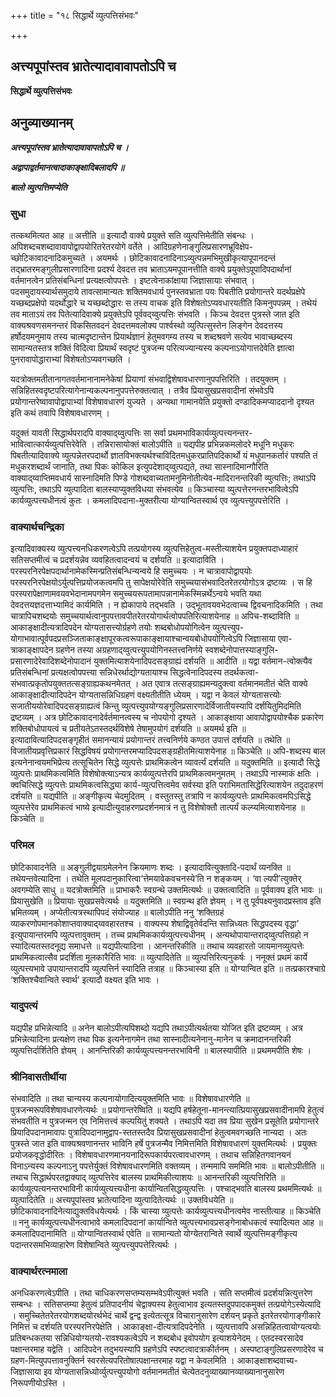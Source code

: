 +++
title = "१८ सिद्धार्थे व्युत्पत्तिसंभवः"

+++


## अत्त्यपूपांस्तव भ्रातेत्यादावावापतोऽपि च

**सिद्धार्थे व्युत्पत्तिसंभवः**

## **अनुव्याख्यानम्**

***अत्त्यपूपांस्तव भ्रातेत्यादावावापतोऽपि च ।***

***अद्वापाद्वर्तमानत्वादाकाङ्क्षादिबलादपि ॥***

***बालो व्युत्पत्तिमप्येति***

### **सुधा**

तत्कथमित्यत आह ॥ अत्तीति ॥ इत्यादौ वाक्ये प्रयुक्ते सति व्युत्पत्तिमेतीति संबन्धः । अपिशब्दचशब्दावावापोद्वापयोरितरेतरयोगे वर्तेते । आदिग्रहणेनाङ्गुलिप्रसारणभ्रूविक्षेप-च्छोटिकावादनादिकमुच्यते । अयमर्थः । छोटिकावादनादिनाऽव्युत्पन्नमभिमुखीकृत्यापूपानदन्तं तद्भ्रातरमङ्गुलीप्रसारणादिना प्रदर्श्य देवदत्त तव भ्राताऽयमपूपानत्तीति वाक्ये प्रयुक्तेऽपूपादिपदार्थानां वर्तमानत्वेन प्रतिसंबन्धिनां प्रत्यक्षत्वोपपत्तेः । इष्टत्वेनाकांक्षाया जिज्ञासायाः संभवात् । पदसमुदायस्यार्थसमुदाये तावत्सामान्यतः शक्तिमवधार्य पुनस्तवभ्राता पयः पिबतीति प्रयोगान्तरे यदर्थप्रक्षेपे यच्छब्दप्रक्षेपो यदर्थोद्धारे च यच्छब्दोद्धारः स तस्य वाचक इति विशेषतोऽप्यवधारयतीति किमनुपपन्नम् । तथेयं तव माताऽयं तव पितेत्यादिवाक्ये प्रयुक्तेऽपि पूर्ववद्य्वुत्पत्तिः संभवति । किञ्च देवदत्त पुत्रस्ते जात इति वाक्यश्रवणसमनन्तरं विकसितवदनं देवदत्तमवलोक्य पार्श्वस्थो व्युत्पित्सुस्तेन लिङ्गेन देवदत्तस्य हर्षोदयमनुमाय तस्य चात्मदृष्टान्तेन प्रियार्थज्ञानं हेतुमवगम्य तस्य च शब्दश्रवणे सत्येव भावाच्छब्दस्य सामान्यतस्तत्र शक्तिं विदित्वा प्रियार्थं स्वदृष्टं पुत्रजन्म परित्यज्यान्यस्य कल्पनाऽयोगात्तदेवेति ज्ञात्वा पुनरावापोद्धाराभ्यां विशेषतोऽप्यवगच्छति ।

यदत्रोक्तमतीतानागतवर्तमानानामनेकेषां प्रियाणां संभवाद्विशेषावधारणानुपपत्तिरिति । तदयुक्तम् । सन्निहितस्वदृष्टपरित्यागेनान्यकल्पनानुपपत्तेरुक्तत्वात् । तत्रैव प्रियासुखप्रसवादीनां संभवेऽपि प्रयोगान्तरेष्वावापोद्वापाभ्यां विशेषावधारणं युज्यते । अन्यथा गामानयेति प्रयुक्तो दण्डादिकमप्याददानो दृश्यत इति कथं तवापि विशेषावधारणम् ।

यदुक्तं यावती सिद्धार्थपरादपि वाक्याद्य्वुत्पत्तिः सा सर्वा प्रथमभाविकार्यव्युत्पत्त्यनन्तर-भावित्वात्कार्यव्युत्पत्तिरेवेति । तन्निरासायोक्तं बालोऽपीति ॥ यद्यपीह प्रभिन्नकमलोदरे मधूनि मधुकरः पिबतीत्यादिवाक्ये व्युत्पन्नेतरपदार्थो ज्ञातविभक्त्यर्थश्चाविदितमधुकरप्रातिपदिकार्थो यं मधुपानकर्तारं पश्यति तं मधुकरशब्दार्थं जानाति, तथा पिकः कोकिल इत्युपदेशाद्य्वुत्पद्यते, तथा सास्नादिमान्गौरिति वाक्याद्य्वाप्तिमवधार्य सास्नादिमति पिण्डे गोशब्दवाच्यतामनुमिनोतीत्येव-मादिरानन्तरिकी व्युत्पत्तिः; तथाऽपि व्युत्पत्तिः, तथाऽपि व्युत्पादिता बालस्याप्युक्तविधया संभवत्येव ॥ किञ्चास्या व्युत्पत्तेरनन्तरभावित्वेऽपि कार्यव्युत्पत्त्यधीनत्वं कुतः । कमलादिपदाना-मुक्तरीत्या योग्यान्वितस्वार्थ एव व्युत्पत्त्युपपत्तेरिति ।

### **वाक्यार्थचन्द्रिका**

इत्यादिवाक्यस्य व्युत्पत्त्यनधिकरणत्वेऽपि तत्प्रयोगस्य व्युत्पत्तिहेतुत्व-मस्तीत्याशयेन प्रयुक्तपदाध्याहारं सतिसप्तमीत्वं च प्रदर्शयन्नेव व्यवहितत्वादन्वयं च दर्शयति ॥ इत्यादाविति । परस्परनिरपेक्षपदार्थानामेकस्मिन्प्रतिसंबन्धिन्यन्वये हि समुच्चयः । न चात्रावापोद्वापयोः परस्परनिरपेक्षयोऽर्युत्पत्तिप्रयोजकत्वमपि तु सापेक्षयोरेवेति समुच्चयासंभवादितरेतरयोगोऽत्र द्रष्टव्यः । स हि परस्परापेक्षाणामवयवभेदानामपगमेन समुच्चयरूपतामापन्नानामेकस्मिन्नर्थेऽन्वये भवति यथा देवदत्तयज्ञदत्ताभ्यामिदं कार्यमिति । न ह्येकापाये तद्भवति । उद्भूतावयवभेदत्वाच्च द्विवचनादिकमिति । तथा चात्रापिचशब्दयोः समुच्चयार्थत्वानुपपत्तावपीतरेतरयोगार्थत्वोपपतिरित्याशयेनाह ॥ अपिच-शब्दाविति ॥ आकाङ्क्षादीत्यत्रादिपदेन योग्यतासत्त्योर्ग्रहणे तयोः शब्दबोधोपयोगित्वेन व्युत्पत्त्युप-योगाभावात्पूर्वपदप्रसञ्जिताकाङ्क्षापूरकत्वरूपाकाङ्क्षायाश्चान्वयबोधोपयोगित्वेऽपि जिज्ञासाया एवा-त्राकाङ्क्षापदेन ग्रहणेन तस्या अग्रहणाद्य्वुत्पत्त्युपयोगिनस्तत्त्वनिर्णये स्वशब्देनोपात्तस्याङ्गुलि-प्रसारणादेरेवादिशब्देनोपादानं युक्तमित्याशयेनादिपदसङ्ग्राह्यं दर्शयति ॥ आदीति ॥ यद्वा वर्तमान-त्वोक्त्यैव प्रतिसंबन्धिनां प्रत्यक्षत्वोपपत्त्या सन्निधेरर्थाद्योग्यतायाश्च सिद्धत्वेनादिपदस्य तदर्थकत्वा-संभवात्प्रकृतोपयुक्ततत्सङ्ग्राह्यकथनमेतत् । अत एवात्र तत्सङ्ग्राह्यमन्यदुक्त्वा वर्तमानमतीतं चेति वाक्ये आकाङ्क्षादीत्यादिपदेन योग्यतासन्निधिग्रहणं वक्ष्यतीतीति ध्येयम् । यद्वा न केवलं योग्यतासत्त्योः सजातीययोरेवादिपदसङ्ग्राह्यत्वं किन्तु व्युत्पत्त्युपयोग्यङ्गुलिप्रसारणादेर्विजातीयस्यापि दर्शयितुमिदमिति द्रष्टव्यम् । अत्र छोटिकावादनादेर्वर्तमानत्वस्य च नोपयोगो दृश्यते । आकाङ्क्षाया आवापोद्वापयोश्चैक प्रकारेण शक्तिबोधोपायत्वं च प्रतीयतेऽतस्तदर्थविशेषे तेषामुपयोगं दर्शयति ॥ अयमर्थ इति ॥ इत्यादावित्यादिपदसङ्गृहीतं समानन्यायं प्रयोगान्तरं तत्त्वनिर्णये कण्ठत उपात्तं दर्शयति ॥ तथेति ॥ विजातीयप्रवृत्तिप्रकारं सिद्धविषयं प्रयोगान्तरमप्यादिपदसङ्ग्रहीतमित्याशयेनाह ॥ किञ्चेति ॥ अपि-शब्दस्य बाल इत्यनेनान्वयमभिप्रेत्य तत्सूचितेन सिद्धे व्युत्पत्तेः प्राथमिकत्वेन व्यावर्त्यं दर्शयति ॥ यदुक्तमिति ॥ इत्यादौ सिद्धे व्युत्पत्तेः प्राथमिकत्वमिति विशेषोक्त्याऽन्यत्र कार्यव्युत्पत्तेरपि प्राथमिकत्वमनुमतम् । तथाऽपि नास्माकं क्षतिः । क्वचित्सिद्धे व्युत्पत्तेः प्राथमिकत्वसिद्ध्या कार्य-व्युत्पत्तित्वमेव सर्वस्या इति पराभिमतासिद्धेरित्याशयेन तदुदाहरणं दर्शयति ॥ यद्यपीति ॥ अङ्गीकृत्य चेदमुदितम् । वस्तुतस्तु तत्रापि न कार्यव्युत्पत्तेः प्राथमिकत्वमपिऽसिद्धे व्युत्पत्तेरेव प्राथमिकत्वं भाष्ये इत्यादीत्युदाहरणप्रदर्शनमात्रं न तु विशेषोक्तौ तात्पर्यं कल्प्यमित्याशयेनाह ॥ किञ्चेति ॥

### **परिमल**

छोटिकावादनेति ॥ अङ्गुलीद्वयाग्रमेलनेन क्रियमाणः शब्दः । इत्यादावित्युक्तादि-पदार्थं व्यनक्ति ॥ तथेयन्तवेत्यादिना । तथेति मूलपदानुकारित्वा‘त्तेमयावेकवचनस्ये’ति न शङ्कयम् । ‘वा ल्यपी’त्युक्तेर् अवगम्येति साधु ॥ यदत्रोक्तमिति ॥ प्राभाकरैः स्वग्रन्थे उक्तमित्यर्थः ॥ उक्तत्वादिति ॥ पूर्ववाक्य इति भावः ॥ प्रियासुखेति ॥ प्रियायाः सुखप्रसवेत्यर्थः ॥ यदुक्तमिति ॥ स्वग्रन्थ इति ज्ञेयम् । न तु पूर्वपक्ष्यनुवादप्रस्ताव इति भ्रमितव्यम् । अप्येतीत्यत्रस्थापिपदं संयोज्याह ॥ बालोऽपीति ननु ‘शक्तिग्रहं व्याकरणोपमानकोशाप्तवाक्याद्य्ववहारतश्च । वाक्यस्य शेषाद्विवृतेर्वदन्ति सान्निध्यतः सिद्धपदस्य वृद्धा’ इत्युपायान्तरमपि व्युत्पत्तावुक्तम् । तच्च प्राथमिककार्यव्युत्पत्त्यधीनम् । अन्यथोपायान्तराद्य्वुत्पत्तिग्रहो न स्यादित्यतस्तदनूद्य समाधत्ते ॥ यद्यपीत्यादिना । आनन्तरिकीति ॥ तथाच व्यवहारतो जायमानव्युत्पत्तेः प्राथमिकत्वात्सैव प्रदर्शिता मूलकारैरिति भावः ॥ व्युत्पादितेति ॥ व्युत्पत्तिरित्यनुकर्षः । ननूक्तं प्रथमं कार्ये व्युत्पत्त्यभावे उपायान्तरादपि व्युत्पत्तिर्न स्यादिति तत्राह ॥ किञ्चास्या इति ॥ योग्यान्वित इति ॥ तत्प्रकारश्चाग्रे ‘शक्तिश्चैवान्विते स्वार्थ’ इत्यादौ वक्ष्यत इति भावः ।

### **यादुपत्यं**

यद्यपीह प्रभिन्नेत्यादि ॥ अनेन बालोऽपीत्यपिशब्दो यद्यपि तथाऽपीत्यर्थतया योजित इति द्रष्टव्यम् । अत्र प्रभिन्नेत्यादिना प्रत्यक्षेण तथा पिक इत्यनेनागमेन तथा सास्नादीत्यनेनानु-मानेन च क्रमादानन्तरिकी व्युत्पत्तिर्दार्शितेति ज्ञेयम् । आनन्तिरिकी कार्यव्युत्पत्त्यनन्तरभाविनी ॥ बालस्यापीति ॥ प्रथममपीति शेषः ।

### **श्रीनिवासतीर्थीया**

संभवादिति ॥ तथा चान्यस्य कल्पनायोगादित्ययुक्तमिति भावः ॥ विशेषावधारणेति ॥ पुत्रजन्मरूपविशेषावधारणेत्यर्थः ॥ प्रयोगान्तरेष्विति ॥ यद्यपि हर्षहेतूना-मानन्त्यात्प्रियासुखप्रसवादीनामपि हेतुत्वं संभवतीति न पुत्रजन्मन एव निमित्तत्त्वं कल्पयितुं शक्यते । तथाऽपि यदा तव प्रिया सुखेन प्रसूतेति प्रयोगान्तरे प्रियादिपदानामावापः पुत्रादिपदानामुद्वाप-स्ततस्तदैव प्रियासुखप्रसवादीनां हेतुत्वमवगच्छति नान्यदा । अतः पुत्रस्ते जात इति वाक्यश्रवणानन्तर भाविनि हर्षे पुत्रजन्मैव निमित्तमिति विशेषावधारणं युक्तमित्यर्थः । प्रयुक्तः प्रयोजकवृद्धोदीरितः । विशेषावधारणमानयनादिरूपकार्यपरत्वावधारणम् । तथाच सन्निहितगवानयनं विनाऽन्यस्य कल्पनाऽनु पपत्तेर्युक्तं विशेषावधारणमिति वक्तव्यम् । तन्ममापि सममिति भावः ॥ बालोऽपीतीति ॥ तथाच सिद्धार्थपरतद्वाक्याद् व्युत्पत्तिरेव बालस्य प्राथमिकीत्याशयः ॥ आनन्तरिकी व्युत्पत्तिरिति ॥ कार्यव्युत्पत्यनन्तरभाविनी कार्यव्युत्यत्त्यधीना कार्यान्वितसिद्धव्युत्पत्तिः । पश्चाद्भवति बालस्य प्रथममित्यर्थः ॥ व्युत्पादितेति ॥ अत्त्यपूपांस्तव भ्रातेत्यादिना व्युत्पादितेत्यर्थः ॥ उक्तविधयेति ॥ छोटिकावादनादिनेत्याद्युक्तविधयेत्यर्थः । किं चास्या व्युत्पत्तेः कार्यव्युत्पत्त्यधीनत्वमेव नास्तीत्याह ॥ किञ्चेति ॥ ननु कार्यव्युत्पत्त्यधीनत्वाभावे कमलादिपदानां कार्यान्विते व्युत्पत्त्यभावप्रसङ्गेनाबोधकत्वं स्यादित्यत आह ॥ कमलादिपदानामिति ॥ योग्यान्वितस्वार्थ एवेति ॥ सामान्यतो योग्येतरान्विते स्वार्थे व्युत्पत्तिमङ्गीकृत्य पदान्तरसमभिव्याहारेण विशेषान्विते व्युत्पत्त्युपपत्तेरित्यर्थः ।

### **वाक्यार्थरत्नमाला**

अनधिकरणत्वेऽपीति । तथा चाधिकरणसप्तम्यसम्भवेऽपीत्युक्तं भवति । सति सप्तमीत्वं प्रदर्शयन्नित्युत्तरेण सम्बन्धः । सतिसप्तम्या हेतुत्वं प्रतिपादनीयं चेद्वाक्यस्य हेतुत्वाभाव इत्यतस्तदुपपादकमुक्तं तत्प्रयोगेऽस्येत्यादि । समुच्चितेतरेतरयोगशब्दयोरर्थभेदं चार्थे द्वन्द्व इत्येतत्सूत्र विचारानुसारेण दर्शयन् प्रकृते इतरेतरयोगाङ्गीकारे निमित्तं च दर्शयति परस्परनिरपेक्षेति । आकाङ्क्षा-दीत्यत्रादिपदेनेति । व्युत्पत्तावपि असन्निहितत्वायोग्यत्वयोः प्रतिबन्धकतया सन्निधियोग्यतयो-रावश्यकत्वेऽपि न शब्दबोध इवोपयोग इत्याशयेनेदम् । एतदस्वरसादेव पक्षान्तरमाह यद्वेति । आदिपदेन तदुभयस्यापि ग्रहणेऽपि स्पष्टत्वादत्राकीर्तनम् । अस्पष्टाङ्गुलिप्रसरणादेरेव च ग्रहण-मित्युपपत्तावनुक्तिर्न स्वरसेत्यपरितोषात्पक्षान्तरमाह यद्वा न केवलमिति । आकाङ्क्षाशब्दवाच्य-जिज्ञासाया इव योग्यतासन्निध्योर्व्युत्पत्त्युपयोगो वर्तमानमतीतं चेत्येतदनुव्याख्यानव्याख्यानानुसारेण निरूपणीयोऽस्ति ।



